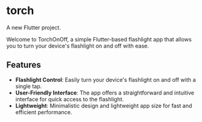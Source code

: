 # torch

A new Flutter project.

Welcome to TorchOnOff, a simple Flutter-based flashlight app that allows you to turn your device's flashlight on and off with ease.

## Features

- **Flashlight Control**: Easily turn your device's flashlight on and off with a single tap.
- **User-Friendly Interface**: The app offers a straightforward and intuitive interface for quick access to the flashlight.
- **Lightweight**: Minimalistic design and lightweight app size for fast and efficient performance.
